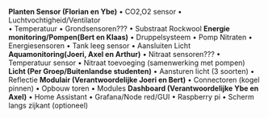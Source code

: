 **__Planten Sensor (Florian en Ybe)__**
    • CO2,O2 sensor 
    • Luchtvochtigheid/Ventilator  
    • Temperatuur 
    • Grondsensoren??? 
    • Substraat Rockwool 
**__Energie monitoring/Pompen(Bert en Klaas)__**
    • Druppelsysteem 
    • Pomp Nitraten
    • Energiesensoren 
    • Tank leeg sensor 
    • Aansluiten Licht
**__Aquamonitoring(Joeri, Axel en Arthur)__**
    • Nitraat sensoren???
    • Temperatuur sensor 
    • Nitraat toevoeging (samenwerking met pompen) 
**__Licht (Per Groep/Buitenlandse studenten)__**
    • Aansturen licht (3 soorten)
    • Reflectie
**__Modulair (Verantwoordelijke Joeri en Bert)__**
    • Connectoren (kogel pinnen) 
    • Opbouw toren
    • Modules
**__Dashboard (Verantwoordelijke Ybe en Axel)__**
    • Home Assistant 
    • Grafana/Node red/GUI
    • Raspberry pi 
    • Scherm langs zijkant (optioneel) 